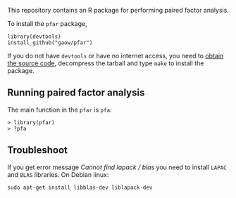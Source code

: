 This repository contains an R package for performing paired factor analysis.

To install the `pfar` package,
```
library(devtools)
install_github("gaow/pfar")
```
If you do not have `devtools` or have no internet access, you need to [obtain the source code](https://github.com/gaow/pfar/archive/master.zip), decompress the tarball and type `make` to install the package.

## Running paired factor analysis

The main function in the `pfar` is `pfa`:
```
> library(pfar)
> ?pfa
```

## Troubleshoot

If you get error message *Cannot find lapack / blas* you need to install `LAPAC` and `BLAS` libraries. On Debian linux:
```
sudo apt-get install libblas-dev liblapack-dev
```
